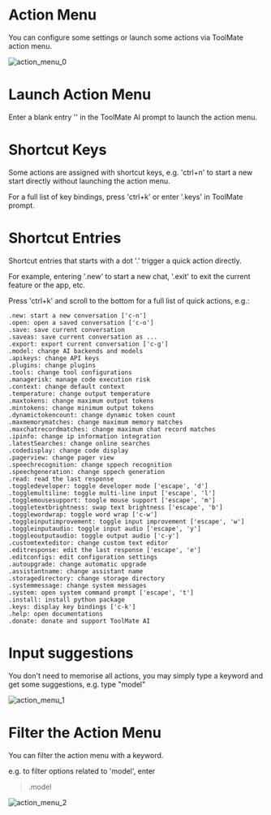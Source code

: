 # Action Menu

You can configure some settings or launch some actions via ToolMate action menu.

![action_menu_0](https://github.com/eliranwong/letmedoit/assets/25262722/5519d920-94db-4575-b66f-0f4a7549544e)

# Launch Action Menu

Enter a blank entry '' in the ToolMate AI prompt to launch the action menu.

# Shortcut Keys

Some actions are assigned with shortcut keys, e.g. 'ctrl+n' to start a new start directly without launching the action menu.

For a full list of key bindings, press 'ctrl+k' or enter '.keys' in ToolMate prompt.

# Shortcut Entries

Shortcut entries that starts with a dot '.' trigger a quick action directly.

For example, entering '.new' to start a new chat, '.exit' to exit the current feature or the app, etc.

Press 'ctrl+k' and scroll to the bottom for a full list of quick actions, e.g.:

```
.new: start a new conversation ['c-n']
.open: open a saved conversation ['c-o']
.save: save current conversation
.saveas: save current conversation as ...
.export: export current conversation ['c-g']
.model: change AI backends and models
.apikeys: change API keys
.plugins: change plugins
.tools: change tool configurations
.managerisk: manage code execution risk
.context: change default context
.temperature: change output temperature
.maxtokens: change maximum output tokens
.mintokens: change minimum output tokens
.dynamictokencount: change dynamic token count
.maxmemorymatches: change maximum memory matches
.maxchatrecordmatches: change maximum chat record matches
.ipinfo: change ip information integration
.latestSearches: change online searches
.codedisplay: change code display
.pagerview: change pager view
.speechrecognition: change sppech recognition
.speechgeneration: change sppech generation
.read: read the last response
.toggledeveloper: toggle developer mode ['escape', 'd']
.togglemultiline: toggle multi-line input ['escape', 'l']
.togglemousesupport: toogle mouse support ['escape', 'm']
.toggletextbrightness: swap text brightness ['escape', 'b']
.togglewordwrap: toggle word wrap ['c-w']
.toggleinputimprovement: toggle input improvement ['escape', 'w']
.toggleinputaudio: toggle input audio ['escape', 'y']
.toggleoutputaudio: toggle output audio ['c-y']
.customtexteditor: change custom text editor
.editresponse: edit the last response ['escape', 'e']
.editconfigs: edit configuration settings
.autoupgrade: change automatic upgrade
.assistantname: change assistant name
.storagedirectory: change storage directory
.systemmessage: change system messages
.system: open system command prompt ['escape', 't']
.install: install python package
.keys: display key bindings ['c-k']
.help: open documentations
.donate: donate and support ToolMate AI
```

# Input suggestions

You don't need to memorise all actions, you may simply type a keyword and get some suggestions, e.g. type "model"

![action_menu_1](https://github.com/eliranwong/letmedoit/assets/25262722/0030aa56-8806-4ec7-b578-007202bc24ce)

# Filter the Action Menu

You can filter the action menu with a keyword.

e.g. to filter options related to 'model', enter

> .model

![action_menu_2](https://github.com/eliranwong/letmedoit/assets/25262722/4e552377-7568-49e6-88ad-c7c6dc3a984e)
